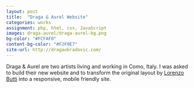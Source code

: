 ```yaml
---
layout: post
title:  "Draga & Aurel Website"
categories: works
assignment: php, html, css, JavaScript
images: draga-aurel/draga-aurel-bg.png
bg-color: "#FCFAF0"
content-bg-color: "#F2F0E7"
site-url: http://dragaobradovic.com/
---
```

Draga & Aurel are two artists living and working in Como, Italy. I was asked to build their new website and to transform the original layout by [Lorenzo Butti](http://lorenzobutti.com) into a responsive, mobile friendly site.
